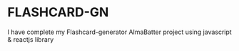 # FLASHCARD-GN
I have complete my Flashcard-generator  AlmaBatter project using javascript &amp; reactjs library
